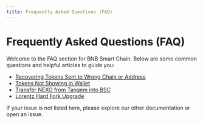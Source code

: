 ```yaml
---
title: Frequently Asked Questions (FAQ)
---
```


# Frequently Asked Questions (FAQ)

Welcome to the FAQ section for BNB Smart Chain. Below are some common questions and helpful articles to guide you:

- [Recovering Tokens Sent to Wrong Chain or Address](./recovering-tokens-sent-to-wrong-chain-or-address.md)
- [Tokens Not Showing in Wallet](./tokens-not-showing-in-wallet.md)
- [Transfer NEXO from Tangem into BSC](./transfer-nexo-from-tangem-into-bsc.md)
- [Lorentz Hard Fork Upgrade](./lorentz-hard-fork-upgrade.md)

If your issue is not listed here, please explore our other documentation or open an issue.
